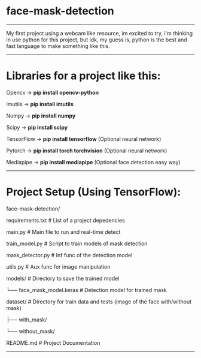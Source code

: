 # face-mask-detection

______________________________________________

My first project using a webcam like resource, im excited to try, i'm thinking in use python for this project, but idk, my guess is, python is the best and fast language to make something like this.

______________________________________________

# Libraries for a project like this: 

Opencv -> **pip install opencv-python**


Imutils -> **pip install imutils**


Numpy -> **pip install numpy**


Scipy -> **pip install scipy**


TensorFlow -> **pip install tensorflow** (Optional neural network)


Pytorch -> **pip install torch torchvision** (Optional neural network)


Mediapipe -> **pip install mediapipe** (Optional face detection easy way)

______________________________________________

# Project Setup **(Using TensorFlow)**:

face-mask-detection/

requirements.txt                # List of a project depedencies


main.py                         # Main file to run and real-time detect


train_model.py                  # Script to train models of mask detection


mask_detector.py                # Inf func of the detection model


utils.py                        # Aux func for image manipulation


models/                         # Directory to save the trained model


└── face_mask_model.keras          # Detection model for trained mask


dataset/                        # Directory for train data and tests (image of the face with/without mask)


├── with_mask/


└── without_mask/


README.md                       # Project Documentation

______________________________________________
